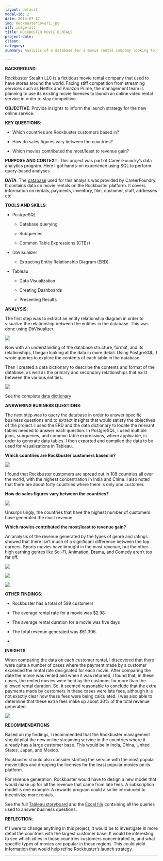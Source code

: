 ```yaml
---
layout: default
modal-id: 2
date: 2014-07-17
img: RockbusterCover1.jpg
alt: image-alt
title: ROCKBUSTER MOVIE RENTALS
project-date: 
client: 
category: 
summary: Analysis of a database for a movie rental company looking to transition to online streaming service

---
```


**BACKGROUND**: 

Rockbuster Stealth LLC is a fictitious movie rental company that used to have stores around the world. Facing stiff competition from streaming services such as Netflix and Amazon Prime, the management team is planning to use its existing movie licenses to launch an online video rental service in order to stay competitive.

**OBJECTIVE**: Provide insights to inform the launch strategy for the new online service.

**KEY QUESTIONS**:

* Which countries are Rockbuster customers based in?

* How do sales figures vary between the countries?

* Which movies contributed the most/least to revenue gain? 

**PURPOSE AND CONTEXT**: This project was part of CareerFoundry’s data analytics program. Here I got hands-on experience using SQL to perform query-based analyses.

**DATA**: The [database](https://drive.google.com/file/d/1hVzBWz5ORRbI37HA8p5tAiuZyMOe66yI/view) used for this analysis was provided by CareerFoundry. It contains data on movie rentals on the Rockbuster platform. It covers information on rentals, payments, inventory, film, customer, staff, addresses etc.

**TOOLS AND SKILLS**: 

* PostgreSQL

    * Database querying
    
    * Subqueries
    
    * Common Table Expressions (CTEs)

* DbVisualizer

    * Extracting Entity Relationship Diagram (ERD)
   

* Tableau

    * Data Visualization	
   
    * Creating Dashboards
    
    * Presenting Results

**ANALYSIS**:

The first step was to extract an entity relationship diagram in order to visualize the relationship between the entities in the database. This was done using DbVisualizer.

![](https://github.com/fiyinogun/fiyinogun.github.io/blob/master/img/Rockbuster%20case%20study/ERD.png?raw=true)

Now with an understanding of the database structure, format, and its relationships, I began looking at the data in more detail. Using PostgreSQL, I wrote queries to explore the contents of each table in the database.

Then I created a data dictionary to describe the contents and format of the database, as well as the primary and secondary relationships that exist between the various entities.


![](https://github.com/fiyinogun/fiyinogun.github.io/blob/master/img/Rockbuster%20case%20study/datadict.png?raw=true)

See the complete [data dictionary](https://coach-courses-us.s3.amazonaws.com/exercises/1054/52364/cf6df472a8db61c5b0164a5200ac96aa/DI--Task-3.10---Presenting-SQL-Results--Data-Dictionary-.pdf)



**ANSWERING BUSINESS QUESTIONS**:

The next step was to query the database in order to answer specific business questions and to extract insights that would satisfy the objectives of the project. I used the ERD and the data dictionary to locate the relevant tables needed to answer each question. In PostgreSQL, I used multiple joins, subqueries, and common table expressions, where applicable, in order to generate data tables. I then exported and compiled the data to be used for visualizations in Tableau.

**Which countries are Rockbuster customers based in?**

![](https://github.com/fiyinogun/fiyinogun.github.io/blob/master/img/Rockbuster%20case%20study/customerloc.png?raw=true)

I found that Rockbuster customers are spread out in 108 countries all over the world, with the highest concentration in India and China. I also noted that there are about forty countries where there is only one customer. 


**How do sales figures vary between the countries?**

![](https://github.com/fiyinogun/fiyinogun.github.io/blob/master/img/Rockbuster%20case%20study/countryrev.png?raw=true)

Unsurprisingly, the countries that have the highest number of customers have generated the most revenue.


**Which movies contributed the most/least to revenue gain?**

An analysis of the revenue generated by the types of genre and ratings showed that there isn’t much of a significant difference between the top earners. Sports movies have brought in the most revenue, but the other high earning genres like Sci-Fi, Animation, Drama, and Comedy aren’t too far off. 

![](https://github.com/fiyinogun/fiyinogun.github.io/blob/master/img/Rockbuster%20case%20study/genre.png?raw=true)

![](https://github.com/fiyinogun/fiyinogun.github.io/blob/master/img/Rockbuster%20case%20study/rating.png?raw=true)

![](https://github.com/fiyinogun/fiyinogun.github.io/blob/master/img/Rockbuster%20case%20study/movierev.png?raw=true)

**OTHER FINDINGS**:

* Rockbuster has a total of 599 customers

* The average rental rate for a movie was $2.98

* The average rental duration for a movie was five days

* The total revenue generated was $61,306.
* 

**INSIGHTS**:

When comparing the data on each customer rental, I discovered that there were quite a number of cases where the payment made by a customer exceeded the rental rate designated for each movie. After comparing the date the movie was rented and when it was returned, I found that, in these cases, the rented movies were held by the customer for more than the allowed rental duration. So, it seemed reasonable to conclude that the extra payments made by customers in these cases were late fees, although it is not exactly clear how these fees were being calculated. I was also able to determine that these extra fees make up about 30% of the total revenue generated.


![](https://github.com/fiyinogun/fiyinogun.github.io/blob/master/img/Rockbuster%20case%20study/late.png?raw=true)


**RECOMMENDATIONS**

Based on my findings, I recommended that the Rockbuster management should pilot the new online streaming service in the countries where it already has a large customer base. This would be in India, China, United States, Japan, and Mexico.

Rockbuster should also consider starting the service with the most popular movie titles and dropping the licenses for the least popular movies on its platform.

For revenue generation, Rockbuster would have to design a new model that would make up for all the revenue that came from late fees. A subscription model is one example. A rewards program could also be introduced to incentivize more rentals.

See the full [Tableau storyboard](https://public.tableau.com/app/profile/fiyin4479/viz/DITask3_10-PresentingSQLResultsPresentation/Rockbuster?publish=yes) and the [Excel file](https://coach-courses-us.s3.amazonaws.com/exercises/1054/52364/d5863a769814019cf352cb14d08fc486/DI--Task-3.10---Presenting-SQL-Results--SQL-results-and-queries-.xlsx) containing all the queries used to answer business questions.

**REFLECTION**:

If I were to change anything in this project, it would be to investigate in more detail the countries with the largest customer base. It would be interesting to see which cities in those countries customers concentrated in, and what specific types of movies are popular in those regions. This could yield information that would help refine Rockbuster’s launch strategy.

---


